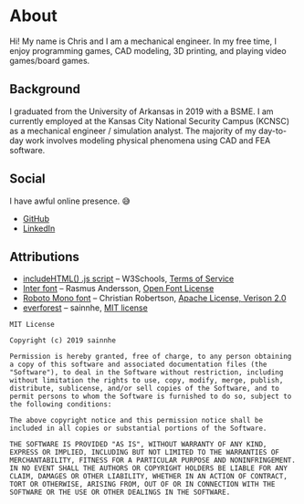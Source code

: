 # About

Hi! My name is Chris and I am a mechanical engineer. In my free time, I enjoy programming games, CAD modeling, 3D printing, and playing video games/board games.

## Background

I graduated from the University of Arkansas in 2019 with a BSME. I am currently employed at the Kansas City National Security Campus (KCNSC) as a mechanical engineer / simulation analyst. The majority of my day-to-day work involves modeling physical phenomena using CAD and FEA software.

## Social

I have awful online presence. 😅

- [GitHub](https://github.com/chrisphu)
- [LinkedIn](https://www.linkedin.com/in/chrisnguyenphu)

## Attributions

- [includeHTML() .js script](https://www.w3schools.com/howto/howto_html_include.asp) – W3Schools, [Terms of Service](https://www.w3schools.com/about/about_copyright.asp)
- [Inter font](https://fonts.google.com/specimen/Inter) – Rasmus Andersson, [Open Font License](https://openfontlicense.org)
- [Roboto Mono font](https://fonts.google.com/specimen/Roboto+Mono) – Christian Robertson, [Apache License, Verison 2.0](https://www.apache.org/licenses/LICENSE-2.0)
- [everforest](https://github.com/sainnhe/everforest) – sainnhe, [MIT license](https://github.com/sainnhe/everforest?tab=MIT-1-ov-file#readme)

<pre><code>MIT License

Copyright (c) 2019 sainnhe

Permission is hereby granted, free of charge, to any person obtaining a copy of this software and associated documentation files (the "Software"), to deal in the Software without restriction, including without limitation the rights to use, copy, modify, merge, publish, distribute, sublicense, and/or sell copies of the Software, and to permit persons to whom the Software is furnished to do so, subject to the following conditions:

The above copyright notice and this permission notice shall be included in all copies or substantial portions of the Software.

THE SOFTWARE IS PROVIDED "AS IS", WITHOUT WARRANTY OF ANY KIND, EXPRESS OR IMPLIED, INCLUDING BUT NOT LIMITED TO THE WARRANTIES OF MERCHANTABILITY, FITNESS FOR A PARTICULAR PURPOSE AND NONINFRINGEMENT. IN NO EVENT SHALL THE AUTHORS OR COPYRIGHT HOLDERS BE LIABLE FOR ANY CLAIM, DAMAGES OR OTHER LIABILITY, WHETHER IN AN ACTION OF CONTRACT, TORT OR OTHERWISE, ARISING FROM, OUT OF OR IN CONNECTION WITH THE SOFTWARE OR THE USE OR OTHER DEALINGS IN THE SOFTWARE.</code></pre>
